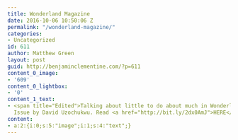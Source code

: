 ```yaml
---
title: Wonderland Magazine
date: 2016-10-06 10:50:06 Z
permalink: "/wonderland-magazine/"
categories:
- Uncategorized
id: 611
author: Matthew Green
layout: post
guid: http://benjaminclementine.com/?p=611
content_0_image:
- '609'
content_0_lightbox:
- '0'
content_1_text:
- <span title="Edited">Talking about little to do about much in Wonderland Mag Fall
  Issue by David Uzochukwu. Read <a href="http://bit.ly/2dx0AmJ">HERE</a></span>
content:
- a:2:{i:0;s:5:"image";i:1;s:4:"text";}
---
```


